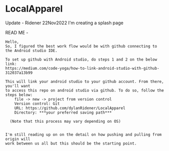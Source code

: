 # LocalApparel

Update - Ridener 22Nov2022
    I'm creating a splash page


READ ME -
    
    Hello, 
    So, I figured the best work flow would be with github connecting to the Android studio IDE. 
    
    To set up github with Android studio, do steps 1 and 2 on the below link:
    https://medium.com/code-yoga/how-to-link-android-studio-with-github-312037a13b99
    
    This will link your android studio to your github account. From there, you'll want
    to access this repo on android studio via github. To do so, follow the steps below:
        file -> new -> project from version control 
        Version control: Git
        URL: https://github.com/dylanRidener/LocalApparel
        Directory: ***your preferred saving path***
        
      (Note that this process may vary depending on OS)
      
    
    I'm still reading up on on the detail on how pushing and pulling from origin will 
    work between us all but this should be the starting point.
